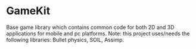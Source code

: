 # GameKit
Base game library which contains common code for both 2D and 3D applications for mobile and pc platforms. Note: this project uses/needs the following libraries: Bullet physics, SOIL, Assimp.

